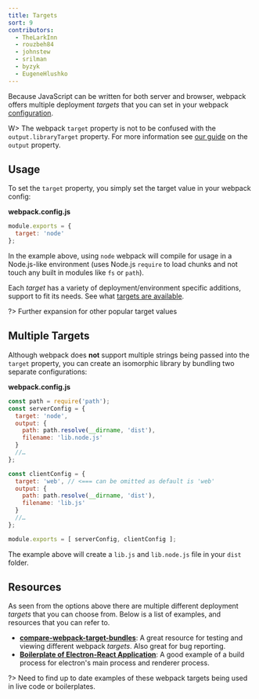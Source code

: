 ```yaml
---
title: Targets
sort: 9
contributors:
  - TheLarkInn
  - rouzbeh84
  - johnstew
  - srilman
  - byzyk
  - EugeneHlushko
---
```


Because JavaScript can be written for both server and browser, webpack offers multiple deployment _targets_ that you can set in your webpack [configuration](/configuration).

W> The webpack `target` property is not to be confused with the `output.libraryTarget` property. For more information see [our guide](/concepts/output/) on the `output` property.

## Usage

To set the `target` property, you simply set the target value in your webpack config:

__webpack.config.js__

```javascript
module.exports = {
  target: 'node'
};
```

In the example above, using `node` webpack will compile for usage in a Node.js-like environment (uses Node.js `require` to load chunks and not touch any built in modules like `fs` or `path`).

Each _target_ has a variety of deployment/environment specific additions, support to fit its needs. See what [targets are available](/configuration/target/).

?> Further expansion for other popular target values

## Multiple Targets

Although webpack does __not__ support multiple strings being passed into the `target` property, you can create an isomorphic library by bundling two separate configurations:

__webpack.config.js__

```javascript
const path = require('path');
const serverConfig = {
  target: 'node',
  output: {
    path: path.resolve(__dirname, 'dist'),
    filename: 'lib.node.js'
  }
  //…
};

const clientConfig = {
  target: 'web', // <=== can be omitted as default is 'web'
  output: {
    path: path.resolve(__dirname, 'dist'),
    filename: 'lib.js'
  }
  //…
};

module.exports = [ serverConfig, clientConfig ];
```

The example above will create a `lib.js` and `lib.node.js` file in your `dist` folder.

## Resources

As seen from the options above there are multiple different deployment _targets_ that you can choose from. Below is a list of examples, and resources that you can refer to.

-  __[compare-webpack-target-bundles](https://github.com/TheLarkInn/compare-webpack-target-bundles)__: A great resource for testing and viewing different webpack _targets_. Also great for bug reporting.
- __[Boilerplate of Electron-React Application](https://github.com/chentsulin/electron-react-boilerplate)__: A good example of a build process for electron's main process and renderer process.

?> Need to find up to date examples of these webpack targets being used in live code or boilerplates.
